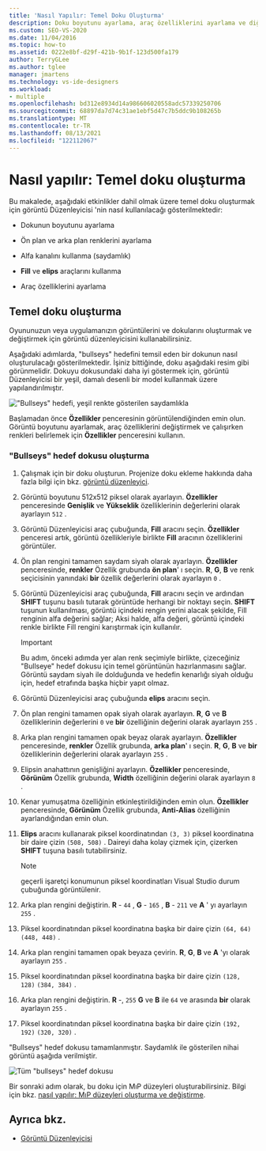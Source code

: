 ```yaml
---
title: 'Nasıl Yapılır: Temel Doku Oluşturma'
description: Doku boyutunu ayarlama, araç özelliklerini ayarlama ve diğer etkinlikler dahil olmak üzere temel bir doku oluşturmak için görüntü düzenleyicisini nasıl kullanacağınızı öğrenin.
ms.custom: SEO-VS-2020
ms.date: 11/04/2016
ms.topic: how-to
ms.assetid: 0222e8bf-d29f-421b-9b1f-123d500fa179
author: TerryGLee
ms.author: tglee
manager: jmartens
ms.technology: vs-ide-designers
ms.workload:
- multiple
ms.openlocfilehash: bd312e8934d14a986606020558adc57339250706
ms.sourcegitcommit: 68897da7d74c31ae1ebf5d47c7b5ddc9b108265b
ms.translationtype: MT
ms.contentlocale: tr-TR
ms.lasthandoff: 08/13/2021
ms.locfileid: "122112067"
---
```

# <a name="how-to-create-a-basic-texture"></a>Nasıl yapılır: Temel doku oluşturma

Bu makalede, aşağıdaki etkinlikler dahil olmak üzere temel doku oluşturmak için görüntü Düzenleyicisi 'nin nasıl kullanılacağı gösterilmektedir:

- Dokunun boyutunu ayarlama

- Ön plan ve arka plan renklerini ayarlama

- Alfa kanalını kullanma (saydamlık)

- **Fill** ve **elips** araçlarını kullanma

- Araç özelliklerini ayarlama

## <a name="create-a-basic-texture"></a>Temel doku oluşturma

Oyununuzun veya uygulamanızın görüntülerini ve dokularını oluşturmak ve değiştirmek için görüntü düzenleyicisini kullanabilirsiniz.

Aşağıdaki adımlarda, "bullseys" hedefini temsil eden bir dokunun nasıl oluşturulacağı gösterilmektedir. İşiniz bittiğinde, doku aşağıdaki resim gibi görünmelidir. Dokuyu dokusundaki daha iyi göstermek için, görüntü Düzenleyicisi bir yeşil, damalı desenli bir model kullanmak üzere yapılandırılmıştır.

!["Bullseys" hedefi, yeşil renkte gösterilen saydamlıkla](../designers/media/digit-bullseye-texture-in-editor.png)

Başlamadan önce **Özellikler** penceresinin görüntülendiğinden emin olun. Görüntü boyutunu ayarlamak, araç özelliklerini değiştirmek ve çalışırken renkleri belirlemek için **Özellikler** penceresini kullanın.

### <a name="create-a-bullseye-target-texture"></a>"Bullseys" hedef dokusu oluşturma

1. Çalışmak için bir doku oluşturun. Projenize doku ekleme hakkında daha fazla bilgi için bkz. [görüntü düzenleyici](../designers/image-editor.md#get-started).

2. Görüntü boyutunu 512x512 piksel olarak ayarlayın. **Özellikler** penceresinde **Genişlik** ve **Yükseklik** özelliklerinin değerlerini olarak ayarlayın `512` .

3. Görüntü Düzenleyicisi araç çubuğunda, **Fill** aracını seçin. **Özellikler** penceresi artık, görüntü özellikleriyle birlikte **Fill** aracının özelliklerini görüntüler.

4. Ön plan rengini tamamen saydam siyah olarak ayarlayın. **Özellikler** penceresinde, **renkler** Özellik grubunda **ön plan**' ı seçin. **R**, **G**, **B** ve renk seçicisinin yanındaki **bir** özellik değerlerini olarak ayarlayın `0` .

5. Görüntü Düzenleyicisi araç çubuğunda, **Fill** aracını seçin ve ardından **SHIFT** tuşunu basılı tutarak görüntüde herhangi bir noktayı seçin. **SHIFT** tuşunun kullanılması, görüntü içindeki rengin yerini alacak şekilde, Fill renginin alfa değerini sağlar; Aksi halde, alfa değeri, görüntü içindeki renkle birlikte Fill rengini karıştırmak için kullanılır.

    > [!IMPORTANT]
    > Bu adım, önceki adımda yer alan renk seçimiyle birlikte, çizeceğiniz "Bullseye" hedef dokusu için temel görüntünün hazırlanmasını sağlar. Görüntü saydam siyah ile dolduğunda ve hedefin kenarlığı siyah olduğu için, hedef etrafında başka hiçbir yapıt olmaz.

6. Görüntü Düzenleyicisi araç çubuğunda **elips** aracını seçin.

7. Ön plan rengini tamamen opak siyah olarak ayarlayın. **R**, **G** ve **B** özelliklerinin değerlerini `0` ve **bir** özelliğinin değerini olarak ayarlayın `255` .

8. Arka plan rengini tamamen opak beyaz olarak ayarlayın. **Özellikler** penceresinde, **renkler** Özellik grubunda, **arka plan**' ı seçin. **R**, **G**, **B** ve **bir** özelliklerinin değerlerini olarak ayarlayın `255` .

9. Elipsin anahattının genişliğini ayarlayın. **Özellikler** penceresinde, **Görünüm** Özellik grubunda, **Width** özelliğinin değerini olarak ayarlayın `8` .

10. Kenar yumuşatma özelliğinin etkinleştirildiğinden emin olun. **Özellikler** penceresinde, **Görünüm** Özellik grubunda, **Anti-Alias** özelliğinin ayarlandığından emin olun.

11. **Elips** aracını kullanarak piksel koordinatından `(3, 3)` piksel koordinatına bir daire çizin `(508, 508)` . Daireyi daha kolay çizmek için, çizerken **SHIFT** tuşuna basılı tutabilirsiniz.

    > [!NOTE]
    > geçerli işaretçi konumunun piksel koordinatları Visual Studio durum çubuğunda görüntülenir.

12. Arka plan rengini değiştirin. **R** - `44` , **G** - `165` , **B** - `211` ve **A** ' yı ayarlayın `255` .

13. Piksel koordinatından piksel koordinatına başka bir daire çizin `(64, 64)` `(448, 448)` .

14. Arka plan rengini tamamen opak beyaza çevirin. **R**, **G**, **B** ve **A** 'yı olarak ayarlayın `255` .

15. Piksel koordinatından piksel koordinatına başka bir daire çizin `(128, 128)` `(384, 384)` .

16. Arka plan rengini değiştirin. **R** -, `255` **G** ve **B** ile `64` ve arasında **bir** olarak ayarlayın `255` .

17. Piksel koordinatından piksel koordinatına başka bir daire çizin `(192, 192)` `(320, 320)` .

"Bullseys" hedef dokusu tamamlanmıştır. Saydamlık ile gösterilen nihai görüntü aşağıda verilmiştir.

![Tüm "bullseys" hedef dokusu](../designers/media/gfx_image_demo_bullseye.png)

Bir sonraki adım olarak, bu doku için MıP düzeyleri oluşturabilirsiniz. Bilgi için bkz. [nasıl yapılır: MıP düzeyleri oluşturma ve değiştirme](../designers/how-to-create-and-modify-mip-levels.md).

## <a name="see-also"></a>Ayrıca bkz.

- [Görüntü Düzenleyicisi](../designers/image-editor.md)
